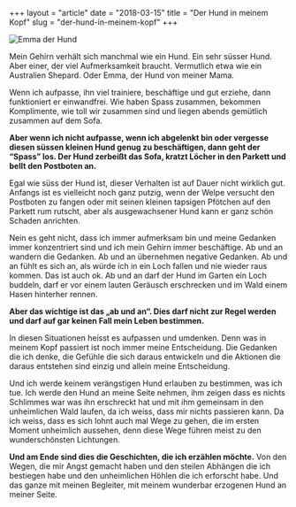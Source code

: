 +++
layout = "article"
date = "2018-03-15"
title = "Der Hund in meinem Kopf"
slug = "der-hund-in-meinem-kopf"
+++

![Emma der Hund](/img/animals/emma.jpg)

Mein Gehirn verhält sich manchmal wie ein Hund. Ein sehr süsser Hund. Aber einer, der viel Aufmerksamkeit braucht. Vermutlich etwa wie ein Australien Shepard. Oder Emma, der Hund von meiner Mama.

Wenn ich aufpasse, ihn viel trainiere, beschäftige und gut erziehe, dann funktioniert er einwandfrei. Wie haben Spass zusammen, bekommen Komplimente, wie toll wir zusammen sind und liegen abends gemütlich zusammen auf dem Sofa.

**Aber wenn ich nicht aufpasse, wenn ich abgelenkt bin oder vergesse diesen süssen kleinen Hund genug zu beschäftigen, dann geht der “Spass” los. Der Hund zerbeißt das Sofa, kratzt Löcher in den Parkett und bellt den Postboten an.**

Egal wie süss der Hund ist, dieser Verhalten ist auf Dauer nicht wirklich gut. Anfangs ist es vielleicht noch ganz putzig, wenn der Welpe versucht den Postboten zu fangen oder mit seinen kleinen tapsigen Pfötchen auf den Parkett rum rutscht, aber als ausgewachsener Hund kann er ganz schön Schaden anrichten.

Nein es geht nicht, dass ich immer aufmerksam bin und meine Gedanken immer konzentriert sind und ich mein Gehirn immer beschäftige. Ab und an wandern die Gedanken. Ab und an übernehmen negative Gedanken. Ab und an fühlt es sich an, als würde ich in ein Loch fallen und nie wieder raus kommen.
Das ist auch ok. Ab und an darf der Hund im Garten ein Loch buddeln, darf er vor einem lauten Geräusch erschrecken und im Wald einem Hasen hinterher rennen.

**Aber das wichtige ist das „ab und an“. Dies darf nicht zur Regel werden und darf auf gar keinen Fall mein Leben bestimmen.**

In diesen Situationen heisst es aufpassen und umdenken. Denn was in meinem Kopf passiert ist noch immer meine Entscheidung. Die Gedanken die ich denke, die Gefühle die sich daraus entwickeln und die Aktionen die daraus entstehen sind einzig und allein meine Entscheidung.

Und ich werde keinem verängstigen Hund erlauben zu bestimmen, was ich tue. Ich werde den Hund an meine Seite nehmen, ihm zeigen dass es nichts Schlimmes war was ihn erschreckt hat und mit ihm gemeinsam in den unheimlichen Wald laufen, da ich weiss, dass mir nichts passieren kann. Da ich weiss, dass es sich lohnt auch mal Wege zu gehen, die im ersten Moment unheimlich aussehen, denn diese Wege führen meist zu den wunderschönsten Lichtungen.

**Und am Ende sind dies die Geschichten, die ich erzählen möchte.** Von den Wegen, die mir Angst gemacht haben und den steilen Abhängen die ich bestiegen habe und den unheimlichen Höhlen die ich erforscht habe. Und das ganze mit meinen Begleiter, mit meinem wunderbar erzogenen Hund an meiner Seite.